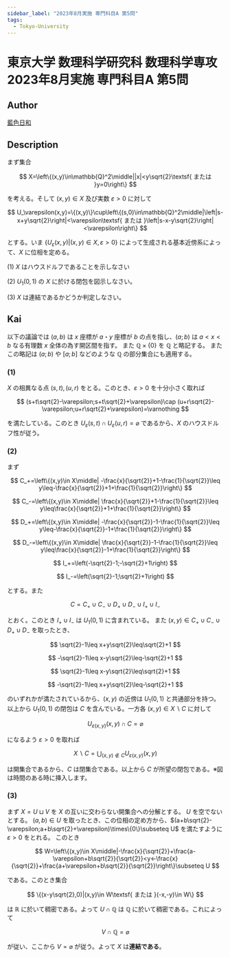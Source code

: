 ```yaml
---
sidebar_label: "2023年8月実施 専門科目A 第5問"
tags:
  - Tokyo-University
---
```

# 東京大学 数理科学研究科 数理科学専攻 2023年8月実施 専門科目A 第5問

## **Author**
[藍色日和](https://mathlog.info/articles/BGpmEqfMXWkfht9NMedQ)

## **Description**
まず集合

$$
X=\left\{(x,y)\in\mathbb{Q}^2\middle||x|<y\sqrt{2}\textsf{ または }y=0\right\}
$$

を考える。そして $(x,y)\in X$ 及び実数 $\varepsilon>0$ に対して

$$
U_\varepsilon(x,y)=\{(x,y)\}\cup\left\{(s,0)\in\mathbb{Q}^2\middle|\left|s-x+y\sqrt{2}\right|<\varepsilon\textsf{ または }\left|s-x-y\sqrt{2}\right|<\varepsilon\right\}
$$

とする。いま $\{U_\varepsilon(x,y)|(x,y)\in X, \varepsilon > 0\}$ によって生成される基本近傍系によって、$X$ に位相を定める。

(1) $X$ はハウスドルフであることを示しなさい

(2) $U_1(0,1)$ の $X$ に於ける閉包を図示しなさい。

(3) $X$ は連結であるかどうか判定しなさい。

## **Kai**
以下の議論では $(a,b)$ は $x$ 座標が $a$・$y$ 座標が $b$ の点を指し、$(a;b)$ は $a<x<b$ なる有理数 $x$ 全体の為す開区間を指す。
また $\mathbb{Q}\times\{0\}$ を $\mathbb{Q}$ と略記する。
またこの略記は $(a;b)$ や $[a;b]$ などのような $\mathbb{Q}$  の部分集合にも適用する。 

### (1)
$X$ の相異なる点 $(s,t),(u,r)$ をとる。このとき、$\varepsilon>0$ を十分小さく取れば

$$
(s+t\sqrt{2}-\varepsilon;s+t\sqrt{2}+\varepsilon)\cap (u+r\sqrt{2}-\varepsilon;u+r\sqrt{2}+\varepsilon)=\varnothing
$$

を満たしている。このとき $U_\varepsilon(s,t)\cap U_\varepsilon(u,r)=\varnothing$ であるから、$X$ のハウスドルフ性が従う。

### (2)
まず

$$
C_+=\left\{(x,y)\in X\middle| -\frac{x}{\sqrt{2}}+1-\frac{1}{\sqrt{2}}\leq y\leq-\frac{x}{\sqrt{2}}+1+\frac{1}{\sqrt{2}}\right\}
$$

$$
C_-=\left\{(x,y)\in X\middle| \frac{x}{\sqrt{2}}+1-\frac{1}{\sqrt{2}}\leq y\leq\frac{x}{\sqrt{2}}+1+\frac{1}{\sqrt{2}}\right\}
$$

$$
D_+=\left\{(x,y)\in X\middle| -\frac{x}{\sqrt{2}}-1-\frac{1}{\sqrt{2}}\leq y\leq-\frac{x}{\sqrt{2}}-1+\frac{1}{\sqrt{2}}\right\}
$$

$$
D_-=\left\{(x,y)\in X\middle| \frac{x}{\sqrt{2}}-1-\frac{1}{\sqrt{2}}\leq y\leq\frac{x}{\sqrt{2}}-1+\frac{1}{\sqrt{2}}\right\}
$$

$$
I_+=\left(-\sqrt{2}-1;-\sqrt{2}+1\right)
$$

$$
I_-=\left(\sqrt{2}-1;\sqrt{2}+1\right)
$$

とする。また

$$
C=C_+\cup C_-\cup D_+\cup D_-\cup I_+\cup I_-
$$

とおく。このとき $I_+\cup I_-$ は $U_1(0,1)$ に含まれている。
また $(x,y)\in C_+\cup C_-\cup D_+\cup D_-$ を取ったとき、

$$
\sqrt{2}-1\leq x+y\sqrt{2}\leq\sqrt{2}+1
$$

$$
-\sqrt{2}-1\leq x-y\sqrt{2}\leq-\sqrt{2}+1
$$

$$
\sqrt{2}-1\leq x-y\sqrt{2}\leq\sqrt{2}+1
$$

$$
-\sqrt{2}-1\leq x+y\sqrt{2}\leq-\sqrt{2}+1
$$

のいずれかが満たされているから、$(x,y)$ の近傍は $U_1(0,1)$ と共通部分を持つ。
以上から $U_1(0,1)$ の閉包は $C$ を含んでいる。一方各 $(x,y)\in X\backslash C$ に対して

$$
U_{\varepsilon{(x,y)}}(x,y)\cap C=\varnothing
$$

になるよう $\varepsilon>0$ を取れば

$$
X\backslash C=\bigcup_{(x,y)\notin C}U_{\varepsilon(x,y)}(x,y)
$$

は開集合であるから、$C$ は閉集合である。以上から $C$ が所望の閉包である。※図は時間のある時に挿入します。

### (3)
まず $X=U\sqcup V$ を $X$ の互いに交わらない開集合への分解とする。
$U$ を空でないとする。
$(a,b)\in U$ を取ったとき、この位相の定め方から、$(a+b\sqrt{2}-\varepsilon;a+b\sqrt{2}+\varepsilon)\times\{0\}\subseteq U$ を満たすように $\varepsilon>0$ をとれる。
このとき

$$
W=\left\{(x,y)\in X\middle|-\frac{x}{\sqrt{2}}+\frac{a-\varepsilon+b\sqrt{2}}{\sqrt{2}}<y<-\frac{x}{\sqrt{2}}+\frac{a+\varepsilon+b\sqrt{2}}{\sqrt{2}}\right\}\subseteq U
$$

である。このとき集合

$$
\{(x-y\sqrt{2},0)|(x,y)\in W\textsf{ または }(-x,-y)\in W\}
$$

は $\mathbb{R}$ に於いて稠密である。よって $U\cap\mathbb{Q}$ は $\mathbb{Q}$ に於いて稠密である。これによって

$$
V\cap\mathbb{Q}=\varnothing
$$

が従い、ここから $V=\varnothing$ が従う。よって $X$ は**連結である**。

